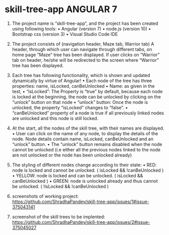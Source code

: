 # skill-tree-app ANGULAR 7
  
1. The project name is “skill-tree-app”, and the project has been created using following tools:
• Angular (version 7)
• node.js (version 10)
• Bootstrap css (version 3)
• Visual Studio Code IDE
2. The project consists of (navigation header, Maze tab, Warrior tab)
A header, through which user can navigate through different tabs, on home page “Maze” tree has been displayed.
If user clicks on “Warrior” tab on header, he/she will be redirected to the screen where “Warrior” tree has been displayed.
3. Each tree has following functionality, which is shown and updated dynamically by virtue of Angular!
• Each node of the tree has three properties: name, isLocked, canBeUnlocked
• Name: as given in the test,
• “isLocked”: The Property is “true” by default, because each node is locked at the
beginning, the node can be unlocked by clicking on the “unlock” button on that node
• “unlock” button:  Once the node is unlocked, the property “isLocked”
changes to “false”.
• “canBeUnlocked” property of a node is true if all previously linked nodes are unlocked
and this node is still locked.


4. At the start, all the nodes of the skill tree, with their names are displayed.
• User can click on the name of any node, to display the details of the node. Node details contain name, isLocked, canBeUnlocked and an “unlock” button.
• The “unlock” button remains disabled when the node cannot be unlocked (i.e either all the previous nodes linked to the node are not unlocked or the node has been unlocked already)
5. The styling of different nodes change according to their state:
• RED: node is locked and cannot be unlocked. ( isLocked && !canBeUnlocked )
• YELLOW: node is locked and can be unlocked. ( isLocked && canBeUnlocked )
• GREEN: node is unlocked already and thus cannot be unlocked. ( !isLocked &&
!canBeUnlocked )

6. screenshots of working project: https://github.com/ShradhaPandey/skill-tree-app/issues/1#issue-375043141
7. screenshot of the skill trees to be implented: https://github.com/ShradhaPandey/skill-tree-app/issues/2#issue-375045027
